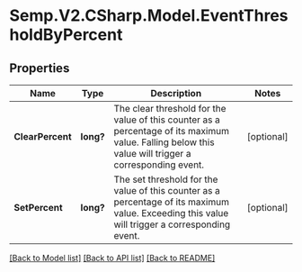 # Semp.V2.CSharp.Model.EventThresholdByPercent
## Properties

Name | Type | Description | Notes
------------ | ------------- | ------------- | -------------
**ClearPercent** | **long?** | The clear threshold for the value of this counter as a percentage of its maximum value. Falling below this value will trigger a corresponding event. | [optional] 
**SetPercent** | **long?** | The set threshold for the value of this counter as a percentage of its maximum value. Exceeding this value will trigger a corresponding event. | [optional] 

[[Back to Model list]](../README.md#documentation-for-models) [[Back to API list]](../README.md#documentation-for-api-endpoints) [[Back to README]](../README.md)

